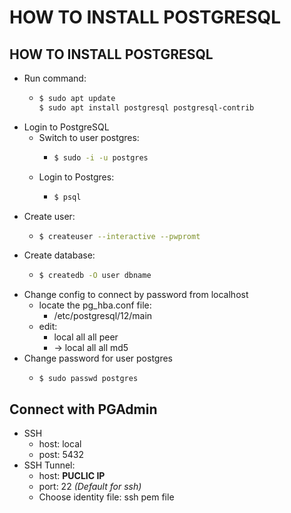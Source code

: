 # HOW TO INSTALL POSTGRESQL

## HOW TO INSTALL POSTGRESQL

* Run command:
  * ```bash
    $ sudo apt update
    $ sudo apt install postgresql postgresql-contrib
    ```
* Login to PostgreSQL
  * Switch to user postgres:
    * ```bash
      $ sudo -i -u postgres
      ```
  * Login to Postgres:
    * ```bash
      $ psql
      ```
* Create user:
  * ```bash
    $ createuser --interactive --pwpromt
    ```
* Create database:
  * ```bash
    $ createdb -O user dbname
    ```
* Change config to connect by password from localhost
  * locate the pg\_hba.conf file:
    * /etc/postgresql/12/main
  * edit:
    * local all all peer
    * -&gt; local all all md5
* Change password for user postgres
  * ```text
    $ sudo passwd postgres
    ```

## Connect with PGAdmin

* SSH
  * host: local
  * post: 5432
* SSH Tunnel:
  * host: **PUCLIC IP**
  * port: 22 _\(Default for ssh\)_
  * Choose identity file: ssh pem file

